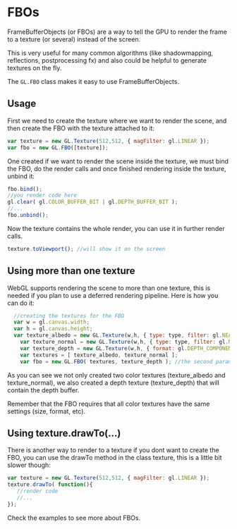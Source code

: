 # FBOs

FrameBufferObjects (or FBOs) are a way to tell the GPU to render the frame to a texture (or several) instead of the screen.

This is very useful for many common algorithms (like shadowmapping, reflections, postprocessing fx) and also could be helpful to generate textures on the fly.

The ```GL.FBO``` class makes it easy to use FrameBufferObjects.

## Usage

First we need to create the texture where we want to render the scene, and then create the FBO with the texture attached to it:

```js
var texture = new GL.Texture(512,512, { magFilter: gl.LINEAR });
var fbo = new GL.FBO([texture]);
```

One created if we want to render the scene inside the texture, we must bind the FBO, do the render calls and once finished rendering inside the texture, unbind it:

```js
fbo.bind();
//you render code here
gl.clear( gl.COLOR_BUFFER_BIT | gl.DEPTH_BUFFER_BIT );
//...
fbo.unbind();
```

Now the texture contains the whole render, you can use it in further render calls.

```js
texture.toViewport(); //will show it on the screen
```

## Using more than one texture

WebGL supports rendering the scene to more than one texture, this is needed if you plan to use a deferred rendering pipeline.
Here is how you can do it:

```js
  //creating the textures for the FBO
  var w = gl.canvas.width;
  var h = gl.canvas.height;
  var texture_albedo = new GL.Texture(w,h, { type: type, filter: gl.NEAREST });
	var texture_normal = new GL.Texture(w,h, { type: type, filter: gl.NEAREST });
	var texture_depth = new GL.Texture(w,h, { format: gl.DEPTH_COMPONENT, type: gl.UNSIGNED_INT, filter: gl.NEAREST }); 
	var textures = [ texture_albedo, texture_normal ];
	var fbo = new GL.FBO( textures, texture_depth ); //the second parameter can be a depth texture
```

As you can see we not only created two color textures (texture_albedo and texture_normal), we also created a depth texture (texture_depth) that will contain the depth buffer.

Remember that the FBO requires that all color textures have the same settings (size, format, etc).

## Using texture.drawTo(...)

There is another way to render to a texture if you dont want to create the FBO, you can use the drawTo method in the class texture, this is a little bit slower though:

```js
var texture = new GL.Texture(512,512, { magFilter: gl.LINEAR });
texture.drawTo( function(){
   //render code
   //...
});
```

Check the examples to see more about FBOs.
